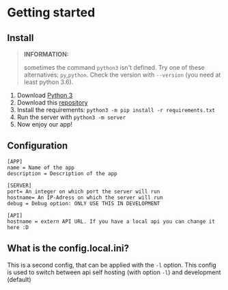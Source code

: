# Getting started

## Install

> **INFORMATION:**
>
> sometimes the command `python3` isn't defined. Try one of these alternatives: `py`,`python`. Check the version with `--version` (you need at least python 3.6).

1. Download [Python 3](https://www.python.org/downloads/)
2. Download this [repository](https://github.com/DoctorFuchs/DnDLIB)
3. Install the requirements: `python3 -m pip install -r requirements.txt`
4. Run the server with `python3 -m server`
5. Now enjoy our app! 

## Configuration
```
[APP]
name = Name of the app
description = Description of the app

[SERVER]
port= An integer on which port the server will run
hostname= An IP-Adress on which the server will run
debug = Debug option: ONLY USE THIS IN DEVELOPMENT

[API]
hostname = extern API URL. If you have a local api you can change it here :D
```

## What is the config.local.ini?

This is a second config, that can be applied with the `-l` option. This config is used to switch between api self hosting (with option `-l`) and development (default)  